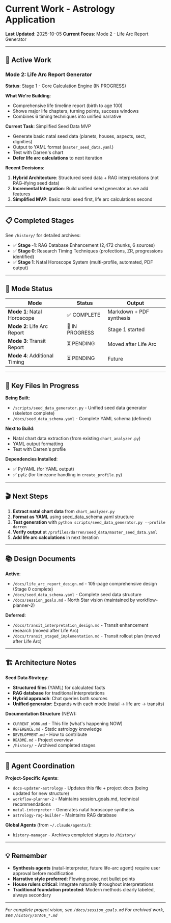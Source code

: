 # Current Work - Astrology Application

**Last Updated**: 2025-10-05
**Current Focus**: Mode 2 - Life Arc Report Generator

---

## 🎯 Active Work

### Mode 2: Life Arc Report Generator
**Status**: Stage 1 - Core Calculation Engine (IN PROGRESS)

**What We're Building**:
- Comprehensive life timeline report (birth to age 100)
- Shows major life chapters, turning points, success windows
- Combines 6 timing techniques into unified narrative

**Current Task**: Simplified Seed Data MVP
- Generate basic natal seed data (planets, houses, aspects, sect, dignities)
- Output to YAML format (`master_seed_data.yaml`)
- Test with Darren's chart
- **Defer life arc calculations** to next iteration

**Recent Decisions**:
1. **Hybrid Architecture**: Structured seed data + RAG interpretations (not RAG-ifying seed data)
2. **Incremental Integration**: Build unified seed generator as we add features
3. **Simplified MVP**: Basic natal seed first, life arc calculations second

---

## 📋 Completed Stages

See `/history/` for detailed archives:
- ✅ **Stage -1**: RAG Database Enhancement (2,472 chunks, 6 sources)
- ✅ **Stage 0**: Research Timing Techniques (profections, ZR, progressions identified)
- ✅ **Stage 1**: Natal Horoscope System (multi-profile, automated, PDF output)

---

## 🔄 Mode Status

| Mode | Status | Output |
|------|--------|--------|
| **Mode 1**: Natal Horoscope | ✅ COMPLETE | Markdown + PDF synthesis |
| **Mode 2**: Life Arc Report | 🔄 IN PROGRESS | Stage 1 started |
| **Mode 3**: Transit Report | ⏳ PENDING | Moved after Life Arc |
| **Mode 4**: Additional Timing | ⏳ PENDING | Future |

---

## 📁 Key Files In Progress

**Being Built**:
- `/scripts/seed_data_generator.py` - Unified seed data generator (skeleton complete)
- `/docs/seed_data_schema.yaml` - Complete YAML schema (defined)

**Next to Build**:
- Natal chart data extraction (from existing `chart_analyzer.py`)
- YAML output formatting
- Test with Darren's profile

**Dependencies Installed**:
- ✅ PyYAML (for YAML output)
- ✅ pytz (for timezone handling in `create_profile.py`)

---

## 🎬 Next Steps

1. **Extract natal chart data** from `chart_analyzer.py`
2. **Format as YAML** using seed_data_schema.yaml structure
3. **Test generation** with `python scripts/seed_data_generator.py --profile darren`
4. **Verify output** at `/profiles/darren/seed_data/master_seed_data.yaml`
5. **Add life arc calculations** in next iteration

---

## 📚 Design Documents

**Active**:
- `/docs/life_arc_report_design.md` - 105-page comprehensive design (Stage 0 complete)
- `/docs/seed_data_schema.yaml` - Complete seed data structure
- `/docs/session_goals.md` - North Star vision (maintained by workflow-planner-2)

**Deferred**:
- `/docs/transit_interpretation_design.md` - Transit enhancement research (moved after Life Arc)
- `/docs/transit_staged_implementation.md` - Transit rollout plan (moved after Life Arc)

---

## 🏗️ Architecture Notes

**Seed Data Strategy**:
- **Structured files** (YAML) for calculated facts
- **RAG database** for traditional interpretations
- **Hybrid approach**: Chat queries both sources
- **Unified generator**: Expands with each mode (natal → life arc → transits)

**Documentation Structure** (NEW):
- `CURRENT_WORK.md` - This file (what's happening NOW)
- `REFERENCE.md` - Static astrology knowledge
- `DEVELOPMENT.md` - How to contribute
- `README.md` - Project overview
- `/history/` - Archived completed stages

---

## 🤖 Agent Coordination

**Project-Specific Agents**:
- `docs-updater-astrology` - Updates this file + project docs (being updated for new structure)
- `workflow-planner-2` - Maintains session_goals.md, technical recommendations
- `natal-interpreter` - Generates natal horoscope synthesis
- `astrology-rag-builder` - Maintains RAG database

**Global Agents** (from `~/.claude/agents/`):
- `history-manager` - Archives completed stages to `/history/`

---

## 💡 Remember

- **Synthesis agents** (natal-interpreter, future life-arc agent) require user approval before modification
- **Narrative style preferred**: Flowing prose, not bullet points
- **House rulers critical**: Integrate naturally throughout interpretations
- **Traditional foundation protected**: Modern methods clearly labeled, always secondary

---

*For complete project vision, see `/docs/session_goals.md`*
*For archived work, see `/history/STAGE_*.md`*
